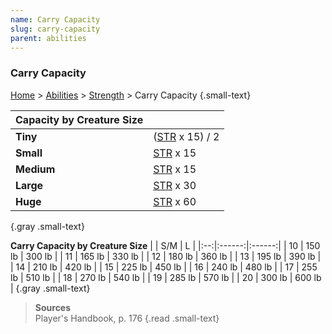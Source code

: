 ```yaml
---
name: Carry Capacity
slug: carry-capacity
parent: abilities
---
```

### Carry Capacity
[Home](home) > [Abilities](abilities) > [Strength](strength) > Carry Capacity {.small-text}

| Capacity by Creature Size||
|:-----------|:--------------------|
| **Tiny**   | ([STR](strength) x 15) / 2 |
| **Small**  | [STR](strength) x 15 |
| **Medium** | [STR](strength) x 15 |
| **Large**  | [STR](strength) x 30 |
| **Huge**   | [STR](strength) x 60 |
{.gray .small-text}

**Carry Capacity by Creature Size**
|    |   S/M  |    L   |
|:--:|:------:|:------:|
| 10 | 150 lb | 300 lb |
| 11 | 165 lb | 330 lb |
| 12 | 180 lb | 360 lb |
| 13 | 195 lb | 390 lb |
| 14 | 210 lb | 420 lb |
| 15 | 225 lb | 450 lb |
| 16 | 240 lb | 480 lb |
| 17 | 255 lb | 510 lb |
| 18 | 270 lb | 540 lb |
| 19 | 285 lb | 570 lb |
| 20 | 300 lb | 600 lb |
{.gray .small-text}

> **Sources** <br/>
> Player's Handbook, p. 176
{.read .small-text}


